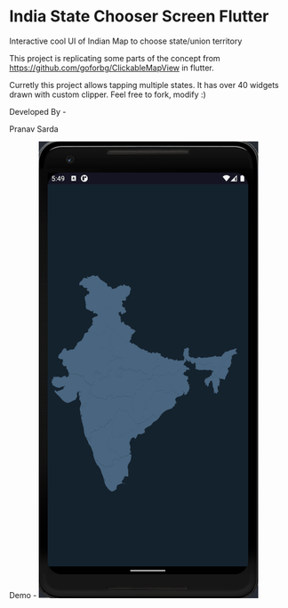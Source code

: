 # India State Chooser Screen Flutter
 
 Interactive cool UI of Indian Map to choose state/union territory

This project is replicating some parts of the concept from https://github.com/goforbg/ClickableMapView in flutter.

Curretly this project allows tapping multiple states. It has over 40 widgets drawn with custom clipper. Feel free to fork, modify :)

Developed By -

Pranav Sarda

Demo - 
![Alt text](/demp.gif?raw=true "Demo")

